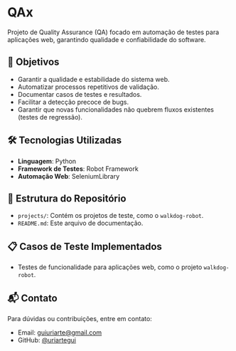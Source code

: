# QAx

Projeto de Quality Assurance (QA) focado em automação de testes para aplicações web, garantindo qualidade e confiabilidade do software.

## 🎯 Objetivos

- Garantir a qualidade e estabilidade do sistema web.
- Automatizar processos repetitivos de validação.
- Documentar casos de testes e resultados.
- Facilitar a detecção precoce de bugs.
- Garantir que novas funcionalidades não quebrem fluxos existentes (testes de regressão).

## 🛠 Tecnologias Utilizadas

- **Linguagem**: Python  
- **Framework de Testes**: Robot Framework  
- **Automação Web**: SeleniumLibrary

## 📁 Estrutura do Repositório

- `projects/`: Contém os projetos de teste, como o `walkdog-robot`.
- `README.md`: Este arquivo de documentação.

## 📋 Casos de Teste Implementados

- Testes de funcionalidade para aplicações web, como o projeto `walkdog-robot`.

## 📬 Contato

Para dúvidas ou contribuições, entre em contato:

- Email: [guiuriarte@gmail.com](mailto:guiuriarte@gmail.com)  
- GitHub: [@uriartegui](https://github.com/uriartegui)
